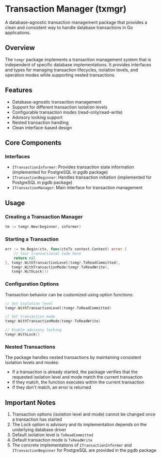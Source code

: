 # Transaction Manager (txmgr)

A database-agnostic transaction management package that provides a clean and consistent way to handle database transactions in Go applications.

## Overview

The `txmgr` package implements a transaction management system that is independent of specific database implementations. It provides interfaces and types for managing transaction lifecycles, isolation levels, and operation modes while supporting nested transactions.

## Features

- Database-agnostic transaction management
- Support for different transaction isolation levels
- Configurable transaction modes (read-only/read-write)
- Advisory locking support
- Nested transaction handling
- Clean interface-based design

## Core Components

### Interfaces

- `ITransactionInformer`: Provides transaction state information (implemented for PostgreSQL in pgdb package)
- `ITransactionBeginner`: Handles transaction initiation (implemented for PostgreSQL in pgdb package)
- `ITransactionManager`: Main interface for transaction management

## Usage

### Creating a Transaction Manager

```go
tm := txmgr.New(beginner, informer)
```

### Starting a Transaction

```go
err := tm.Begin(ctx, func(ctxTx context.Context) error {
    // Your transactional code here
    return nil
}, txmgr.WithTransactionLevel(txmgr.TxReadCommitted),
   txmgr.WithTransactionMode(txmgr.TxReadWrite),
   txmgr.WithLock())
```

### Configuration Options

Transaction behavior can be customized using option functions:

```go
// Set isolation level
txmgr.WithTransactionLevel(txmgr.TxReadCommitted)

// Set transaction mode
txmgr.WithTransactionMode(txmgr.TxReadWrite)

// Enable advisory locking
txmgr.WithLock()
```

### Nested Transactions

The package handles nested transactions by maintaining consistent isolation levels and modes:

- If a transaction is already started, the package verifies that the requested isolation level and mode match the current transaction
- If they match, the function executes within the current transaction
- If they don't match, an error is returned

## Important Notes

1. Transaction options (isolation level and mode) cannot be changed once a transaction has started
2. The Lock option is advisory and its implementation depends on the underlying database driver
3. Default isolation level is `TxReadCommitted`
4. Default transaction mode is `TxReadWrite`
5. The concrete implementations of `ITransactionInformer` and `ITransactionBeginner` for PostgreSQL are provided in the pgdb package
